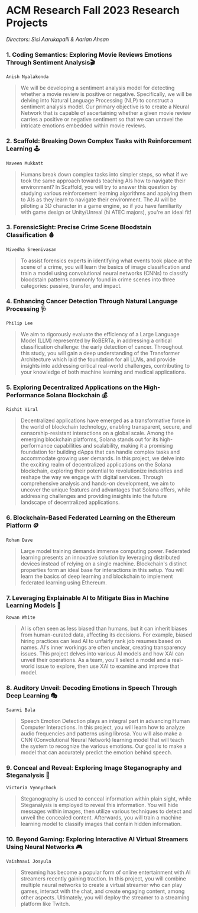 # ACM Research Fall 2023 Research Projects

*Directors: Sisi Aarukapalli & Aarian Ahsan*

### 1. Coding Semantics: Exploring Movie Reviews Emotions Through Sentiment Analysis🎬
`Anish Nyalakonda`
  > We will be developing a sentiment analysis model for detecting whether a movie review is positive or negative. Specifically, we will be delving into Natural Language Processing (NLP) to construct a sentiment analysis model. Our primary objective is to create a Neural Network that is capable of ascertaining whether a given movie review carries a positive or negative sentiment so that we can unravel the intricate emotions embedded within movie reviews. 
  
### 2. Scaffold: Breaking Down Complex Tasks with Reinforcement Learning 🕹️
`Naveen Mukkatt`
  > Humans break down complex tasks into simpler steps, so what if we took the same approach towards teaching AIs how to navigate their environment? In Scaffold, you will try to answer this question by studying various reinforcement learning algorithms and applying them to AIs as they learn to navigate their environment. The AI will be piloting a 3D character in a game engine, so if you have familiarity with game design or Unity/Unreal (hi ATEC majors), you're an ideal fit!
  
### 3. ForensicSight: Precise Crime Scene Bloodstain Classification 🩸
`Nivedha Sreenivasan`
  > To assist forensics experts in identifying what events took place at the scene of a crime, you will learn the basics of image classification and train a model using convolutional neural networks (CNNs) to classify bloodstain patterns commonly found in crime scenes into three categories: passive, transfer, and impact.

### 4. Enhancing Cancer Detection Through Natural Language Processing 🩺
`Philip Lee`
  > We aim to rigorously evaluate the efficiency of a Large Language Model (LLM) represented by RoBERTa, in addressing a critical classification challenge: the early detection of cancer. Throughout this study, you will gain a deep understanding of the Transformer Architecture which laid the foundation for all LLMs, and provide insights into addressing critical real-world challenges, contributing to your knowledge of both machine learning and medical applications.

### 5.  Exploring Decentralized Applications on the High-Performance Solana Blockchain 💰
`Rishit Viral`
  > Decentralized applications have emerged as a transformative force in the world of blockchain technology, enabling transparent, secure, and censorship-resistant interactions on a global scale. Among the emerging blockchain platforms, Solana stands out for its high-performance capabilities and scalability, making it a promising foundation for building dApps that can handle complex tasks and accommodate growing user demands. In this project, we delve into the exciting realm of decentralized applications on the Solana blockchain, exploring their potential to revolutionize industries and reshape the way we engage with digital services. Through comprehensive analysis and hands-on development, we aim to uncover the unique features and advantages that Solana offers, while addressing challenges and providing insights into the future landscape of decentralized applications.

### 6. Blockchain-Based Federated Learning on the Ethereum Platform 🪙
`Rohan Dave`
  > Large model training demands immense computing power. Federated learning presents an innovative solution by leveraging distributed devices instead of relying on a single machine. Blockchain's distinct properties form an ideal base for interactions in this setup. You will learn the basics of deep learning and blockchain to implement federated learning using Ethereum.

### 7. Leveraging Explainable AI to Mitigate Bias in Machine Learning Models 🤖
`Rowan White`
  > AI is often seen as less biased than humans, but it can inherit biases from human-curated data, affecting its decisions. For example, biased hiring practices can lead AI to unfairly rank job resumes based on names. AI's inner workings are often unclear, creating transparency issues. This project delves into various AI models and how XAI can unveil their operations. As a team, you'll select a model and a real-world issue to explore, then use XAI to examine and improve that model.

### 8. Auditory Unveil: Decoding Emotions in Speech Through Deep Learning 🎭
`Saanvi Bala`
  > Speech Emotion Detection plays an integral part in advancing Human Computer Interactions. In this project, you will learn how to analyze audio frequencies and patterns using librosa. You will also make a CNN (Convolutional Neural Network) learning model that will teach the system to recognize the various emotions. Our goal is to make a model that can accurately predict the emotion behind speech.

### 9. Conceal and Reveal: Exploring Image Steganography and Steganalysis 🥷
`Victoria Vynnychock`
  > Steganography is used to conceal information within plain sight, while Steganalysis is employed to reveal this information. You will hide messages within images, then utilize various techniques to detect and unveil the concealed content. Afterwards, you will train a machine learning model to classify images that contain hidden information.

### 10. Beyond Gaming: Exploring Interactive AI Virtual Streamers Using Neural Networks 🎮
`Vaishnavi Josyula`
  > Streaming has become a popular form of online entertainment with AI streamers recently gaining traction. In this project, you will combine multiple neural networks to create a virtual streamer who can play games, interact with the chat, and create engaging content, among other aspects. Ultimately, you will deploy the streamer to a streaming platform like Twitch.
